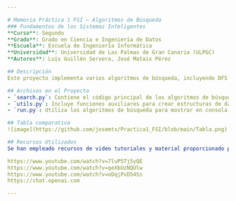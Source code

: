 ```yaml
---

# Memoria Práctica 1 FSI – Algoritmos de Búsqueda
### Fundamentos de los Sistemas Inteligentes
**Curso**: Segundo  
**Grado**: Grado en Ciencia e Ingeniería de Datos
**Escuela**: Escuela de Ingeniería Informática
**Universidad**: Universidad de Las Palmas de Gran Canaria (ULPGC)
**Autores**: Luis Guillén Servera, José Mataix Pérez

## Descripción
Este proyecto implementa varios algoritmos de búsqueda, incluyendo DFS (Búsqueda en Profundidad), BFS (Búsqueda en Anchura), BB (Rama y Acotación), y BBS (Rama y Acotación con Subestimación). Estos métodos se aplican para resolver problemas de rutas usando un mapa de ciudades de Rumanía.

## Archivos en el Proyecto
- `search.py`: Contiene el código principal de los algoritmos de búsqueda y la definición de las ciudades y sus nodos.
- `utils.py`: Incluye funciones auxiliares para crear estructuras de datos como pilas y colas.
- `run.py`: Utiliza los algoritmos de búsqueda para mostrar en consola los resultados, incluyendo la cantidad de nodos generados, expandidos y el costo según el algoritmo empleado.

## Tabla comparativa
![image](https://github.com/josemtx/Practica1_FSI/blob/main/Tabla.png)

## Recursos Utilizados
Se han empleado recursos de video tutoriales y material proporcionado por la asignatura, así como herramientas de desarrollo de software, algunos de estos recursos son:

https://www.youtube.com/watch?v=7luP5Tj5yQE
https://www.youtube.com/watch?v=qeXbUzNQUlw
https://www.youtube.com/watch?v=oDqjPvD54Ss
https://chat.openai.com

---
```


